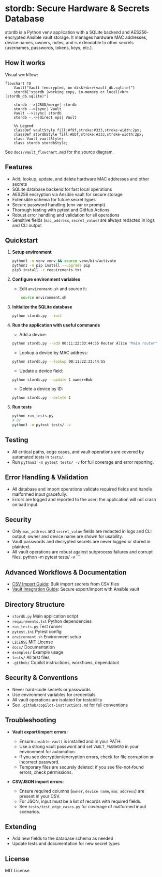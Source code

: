 # stordb: Secure Hardware & Secrets Database

stordb is a Python venv application with a SQLite backend and AES256-encrypted Ansible vault storage. It manages hardware MAC addresses, device names, owners, notes, and is extendable to other secrets (usernames, passwords, tokens, keys, etc.).


## How it works


Visual workflow:

```mermaid
flowchart TD
    Vault["Vault (encrypted, on-disk)<br>(vault_db.sqlite)"]
    stordb["stordb (working copy, in-memory or local)<br>(stordb_db.sqlite)"]

    stordb -->|CRUD/merge| stordb
    stordb -->|sync| Vault
    Vault -->|sync| stordb
    stordb -.->|direct ops| Vault

    %% Legend
    classDef vaultStyle fill:#f9f,stroke:#333,stroke-width:2px;
    classDef stordbStyle fill:#bbf,stroke:#333,stroke-width:2px;
    class Vault vaultStyle;
    class stordb stordbStyle;
```

See `docs/vault_flowchart.mmd` for the source diagram.

## Features

- Add, lookup, update, and delete hardware MAC addresses and other secrets
- SQLite database backend for fast local operations
- AES256 encryption via Ansible vault for secure storage
- Extensible schema for future secret types
- Secure password handling (env var or prompt)
- Thorough testing with pytest and GitHub Actions
- Robust error handling and validation for all operations
- Sensitive fields (`mac_address`, `secret_value`) are always redacted in logs and CLI output

## Quickstart

1. **Setup environment**

    ```bash
    python3 -m venv venv && source venv/bin/activate
    python3 -m pip install --upgrade pip
    pip3 install -r requirements.txt
    ```

2. **Configure environment variables**
    - Edit `environment.sh` and source it:

    ```bash
        source environment.sh
    ```

3. **Initialize the SQLite database**

    
    ```bash
    python stordb.py --init
    ```


4. **Run the application with useful commands**

    - Add a device:

    ```bash
    python stordb.py --add 00:11:22:33:44:55 Router Alice "Main router"
    ```

    - Lookup a device by MAC address:

    ```bash
    python stordb.py --lookup 00:11:22:33:44:55
    ```

    - Update a device field:

    ```bash
    python stordb.py --update 1 owner=Bob
    ```

    - Delete a device by ID:

    ```bash
    python stordb.py --delete 1
    ```

5. **Run tests**

    
    ```bash
    python run_tests.py
    # Or
    python3 -m pytest tests/ -v
    ```


## Testing

- All critical paths, edge cases, and vault operations are covered by automated tests in `tests/`.
- Run `python3 -m pytest tests/ -v` for full coverage and error reporting.

## Error Handling & Validation

- All database and import operations validate required fields and handle malformed input gracefully.
- Errors are logged and reported to the user; the application will not crash on bad input.

## Security

- Only `mac_address` and `secret_value` fields are redacted in logs and CLI output; owner and device name are shown for usability.
- Vault passwords and decrypted secrets are never logged or stored in plaintext.
- All vault operations are robust against subprocess failures and corrupt files.
        python -m pytest tests/ -v
        ```


## Advanced Workflows & Documentation

- [CSV Import Guide](docs/csv_import.md): Bulk import secrets from CSV files
- [Vault Integration Guide](docs/vault_integration.md): Secure export/import with Ansible vault

## Directory Structure

- `stordb.py`         Main application script
- `requirements.txt`  Python dependencies
- `run_tests.py`      Test runner
- `pytest.ini`        Pytest config
- `environment.sh`    Environment setup
- `LICENSE`           MIT License
- `docs/`             Documentation
- `examples/`         Example usage
- `tests/`            All test files
- `.github/`          Copilot instructions, workflows, dependabot

## Security & Conventions

- Never hard-code secrets or passwords
- Use environment variables for credentials
- All vault operations are isolated for testability
- See `.github/copilot-instructions.md` for full conventions


## Troubleshooting

- **Vault export/import errors:**
  - Ensure `ansible-vault` is installed and in your PATH.
  - Use a strong vault password and set `VAULT_PASSWORD` in your environment for automation.
  - If you see decryption/encryption errors, check for file corruption or incorrect password.
  - Temporary files are securely deleted; if you see file-not-found errors, check permissions.

- **CSV/JSON import errors:**
  - Ensure required columns (`owner`, `device name`, `mac address`) are present in your CSV.
  - For JSON, input must be a list of records with required fields.
  - See `tests/test_edge_cases.py` for coverage of malformed input scenarios.

## Extending

- Add new fields to the database schema as needed
- Update tests and documentation for new secret types

## License

MIT License
